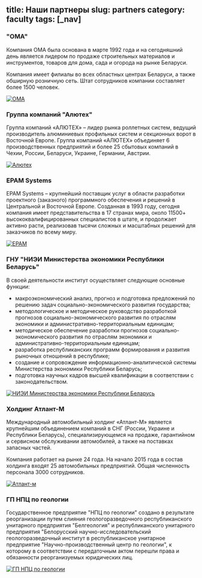title: Наши партнеры
slug: partners
category: faculty
tags: [_nav]
---

### "ОМА"

Компания ОМА была основана в марте 1992 года и на сегодняшний день является
лидером по продаже строительных материалов и инструментов, товаров для дома,
сада и огорода на рынке Беларуси.

Компания имеет филиалы во всех областных центрах Беларуси, а также обширную
розничную сеть. Штат сотрудников компании составляет более 1500 человек.

[![OMA](/img/content/partners/oma.png)](http://www.oma.by/)

### Группа компаний "Алютех"

Группа компаний «АЛЮТЕХ» – лидер рынка роллетных систем, ведущий производитель
алюминиевых профильных систем и секционных ворот в Восточной Европе. Группа
компаний «АЛЮТЕХ» объединяет 6 производственных предприятий и более 25 сбытовых
компаний в Чехии, России, Беларуси, Украине, Германии, Австрии.

[![Алютех](/img/content/partners/alutech.png)](http://www.alutech-group.com/)

### EPAM Systems

EPAM Systems – крупнейший поставщик услуг в области разработки проектного
(заказного) программного обеспечения и решений в Центральной и Восточной Европе.
Созданная в 1993 году, сегодня компания имеет представительства в 17 странах
мира, около 11500+ высококвалифицированных специалистов в штате, и продолжает
активно расти, реализовав тысячи сложных и масштабных решений для заказчиков по
всему миру.

[![EPAM](/img/content/partners/epam.png)](http://www.epam.by/)

### ГНУ "НИЭИ Министерства экономики Республики Беларусь"

В своей деятельности институт осуществляет следующие основные функции:

- макроэкономический анализ, прогноз и подготовка предложений по решению задач социально-экономического развития государства;
- методологическое и методическое руководство разработкой прогнозов социально-экономического развития по отраслям экономики и административно-территориальным единицам;
- методическое обеспечение разработки прогнозов социально-экономического развития по отраслям экономики и административно-территориальным единицам;
- разработка республиканских программ формирования и развития рыночных отношений в республике;
- создание и сопровождение информационно-аналитической системы Министерства экономики Республики Беларусь;
- подготовка научных кадров высшей квалификации в соответствии с законодательством.

[![НИЭИ Министерства экономики Республики Беларусь](/img/content/partners/min_economy.gif)](http://www.economy.gov.by/ru/niei)

### Холдинг Атлант-М

Международный автомобильный холдинг «Атлант-М» является крупнейшим объединением
компаний в СНГ (России, Украине и Республики Беларусь), специализирующемся на
продаже, гарантийном и сервисном обслуживании автомобилей, а также на поставках
запасных частей.

Компания работает на рынке 24 года. На начало 2015 года в состав холдинга входят
25 автомобильных предприятий. Общая численность персонала 3000 сотрудников.

[![Атлант-м](/img/content/partners/atlant_m.jpg)](http://atlant-m.by/)

### ГП НПЦ по геологии

Государственное предприятие "НПЦ по геологии" создано в результате реорганизации
путем слияния геологоразведочного республиканского унитарного предприятия
"Белгеология" и республиканского унитарного предприятия "Белорусский
научно-исследовательский геологоразведочный институт в республиканское унитарное
предприятие "Научно-производственный центр по геологии", к которому в
соответствии с передаточным актом перешли права и обязанности реорганизуемых
юридических лиц.

[![ГП НПЦ по геологии](/img/content/partners/npc_geology.jpg)](http://geologiya.by/)

